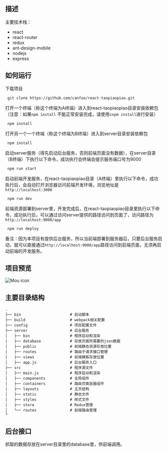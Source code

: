 ## 描述

主要技术栈：<br/>
- react
- react-router
- redux
- ant-design-mobile
- nodejs
- express

## 如何运行
下载项目
```
 git clone https://github.com/canfoo/react-taopiaopiao.git
```
 打开一个终端（称这个终端为A终端）进入到react-taopiaopiao目录安装依赖包（注意：如果`npm install` 不能正常安装完成，请使用`cnpm install`进行安装）
```
 npm install
```
 打开另一个一个终端（称这个终端为B终端）进入到server目录安装依赖包
```
 npm install
```
启动server服务（得先启动后台服务，否则前端页面没有数据），在server目录（B终端）下执行以下命令，成功执行会终端会提示服务端口号为9000
```
 npm run start
```
启动前端开发服务，在react-taopiaopiao目录（A终端）里执行以下命令，成功执行后，会自动打开浏览器访问前端开发环境，浏览地址是`http://localhost:3000`
```
 npm run dev
```
前端资源部署到server里，开发完成后，在react-taopiaopiao目录里执行以下命令，成功执行后，可以通过访问server提供的路径访问到页面了，访问路径为`http://localhost:9000/app`
```
 npm run deploy
```

备注：因为本项目有提供后台服务，所以当前端部署到服务器后，只要后台服务启动，就可以直接通过`http://localhost:9000/app`路径访问到前端页面，无须再启动前端的开发服务。

## 项目预览
![Mou icon](./Screenshots/1.gif)

## 主要目录结构
```
.
├── bin                      # 启动脚本
├── build                    # webpack相关配置
├── config                   # 项目配置文件
├── server                   # 后台服务
│   ├── bin                  # 程序启动和渲染
│   ├── database             # 存放页面所需要的json数据
│   ├── public               # 前端静态资源存放位置
│   ├── routes               # 路由于请求接口管理
│   ├── views                # 前端模板存放位置
│   ├── app.js               # 后台服务入口
├── src                      # 程序源文件
│   ├── main.js              # 程序启动和渲染
│   ├── components           # 全局组件
│   ├── containers           # 路由页面容器组件
│   ├── layouts              # 主页结构
│   ├── static               # 静态文件
│   ├── styles               # 样式文件
│   ├── store                # Redux管理
│   └── routes               # 前端路由管理
└
```

## 后台接口
抓取的数据存放在server目录里的database里，供前端调用。
